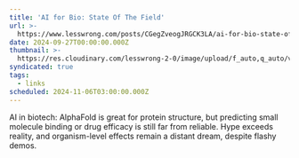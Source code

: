 ```yaml
---
title: 'AI for Bio: State Of The Field'
url: >-
  https://www.lesswrong.com/posts/CGegZveogJRGCK3LA/ai-for-bio-state-of-the-field
date: 2024-09-27T00:00:00.000Z
thumbnail: >-
  https://res.cloudinary.com/lesswrong-2-0/image/upload/f_auto,q_auto/v1/mirroredImages/CGegZveogJRGCK3LA/dmz3zcfvkpsexrfqxnwf
syndicated: true
tags:
  - links
scheduled: 2024-11-06T03:00:00.000Z
---
```


AI in biotech: AlphaFold is great for protein structure, but predicting small molecule binding or drug efficacy is still far from reliable. Hype exceeds reality, and organism-level effects remain a distant dream, despite flashy demos.
